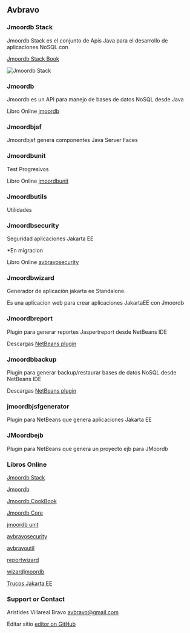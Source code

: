 ## Avbravo



### Jmoordb Stack

Jmoordb Stack es el conjunto de Apis Java para el desarrollo de aplicaciones NoSQL con 


[Jmoordb Stack Book ](https://avbravo.gitbooks.io/stack-jmoordb/content/)

![Jmoordb Stack](https://i.postimg.cc/26mCdQSz/jmoordb-stack.png)

### Jmoordb 

Jmoordb es un API para manejo de bases de datos NoSQL desde Java

Libro Online [jmoordb](https://avbravo.gitbooks.io/jmoordb/content/) 


### Jmoordbjsf

Jmoordbjsf genera componentes Java Server Faces


### Jmoordbunit

Test Progresivos

Libro Online [jmoordbunit](https://avbravo.gitbooks.io/jmoordbunit/content/) 

### Jmoordbutils

Utilidades

### Jmoordbsecurity

Seguridad aplicaciones Jakarta EE

*En migracion

Libro Online [avbravosecurity](https://avbravo.gitbooks.io/avrbavosecurity/content/) 

### Jmoordbwizard
Generador de aplicación jakarta ee Standalone.

Es una aplicacion web para crear aplicaciones JakartaEE con Jmoordb



### Jmoordbreport
Plugin para generar reportes Jaspertreport desde NetBeans IDE


Descargas [NetBeans plugin](http://plugins.netbeans.org/plugin/75519/?show=true) 


### Jmoordbbackup
Plugin para generar backup/restaurar bases de datos NoSQL desde NetBeans IDE

Descargas [NetBeans plugin](http://plugins.netbeans.org/plugin/75520/?show=true) 


### jmoordbjsfgenerator
Plugin para NetBeans que genera aplicaciones Jakarta EE

### JMoordbejb
Plugin para NetBeans que genera un proyecto ejb para JMoordb


### Libros Online

[Jmoordb Stack](https://avbravo.gitbooks.io/stack-jmoordb/content/) 

[Jmoordb](https://avbravo.gitbooks.io/jmoordb/content/) 

[Jmoordb CookBook](https://avbravo.gitbooks.io/jmoordb-cookbook/content/) 

[Jmoordb Core](https://avbravo.gitbooks.io/jmoordb-code/content/) 

[jmoordb unit](https://avbravo.gitbooks.io/jmoordbunit/content/)

 [avbravosecurity](https://avbravo.gitbooks.io/avrbavosecurity/content/) 
 
  [avbravoutil](https://avbravo.gitbooks.io/avbravoiutil/content/)
  
  [reportwizard](https://avbravo.gitbooks.io/reportwizard/content/)
  
   [wizardjmoordb](https://avbravo.gitbooks.io/wizardjmoordb/content/)

[Trucos Jakarta EE](https://avbravo.gitbooks.io/trucosjakartaee/content/) 

### Support or Contact

Aristides Villareal Bravo [avbravo@gmail.com](avbravo@gmail.com) 

Editar sitio [editor on GitHub](https://github.com/avbravo/avbravo.github.io/edit/master/README.md) 

